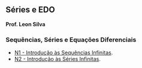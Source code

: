 ## Séries e EDO 

**Prof. Leon Silva**

### Sequências, Séries e Equações Diferenciais
- [N1 - Introdução às Sequências Infinitas](https://ldsufrpe.github.io/series-edo/N1). 
- [N2 - Introdução às Séries Infinitas](https://ldsufrpe.github.io/series-edo/N2). 
